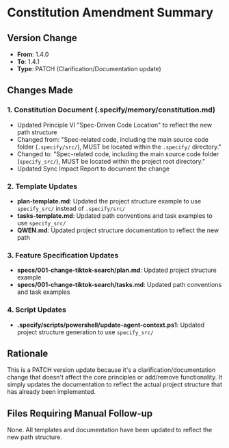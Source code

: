# Constitution Amendment Summary

## Version Change
- **From**: 1.4.0
- **To**: 1.4.1
- **Type**: PATCH (Clarification/Documentation update)

## Changes Made

### 1. Constitution Document (.specify/memory/constitution.md)
- Updated Principle VI "Spec-Driven Code Location" to reflect the new path structure
- Changed from: "Spec-related code, including the main source code folder (`.specify/src/`), MUST be located within the `.specify/` directory."
- Changed to: "Spec-related code, including the main source code folder (`specify_src/`), MUST be located within the project root directory."
- Updated Sync Impact Report to document the change

### 2. Template Updates
- **plan-template.md**: Updated the project structure example to use `specify_src/` instead of `.specify/src/`
- **tasks-template.md**: Updated path conventions and task examples to use `specify_src/`
- **QWEN.md**: Updated project structure documentation to reflect the new path

### 3. Feature Specification Updates
- **specs/001-change-tiktok-search/plan.md**: Updated project structure example
- **specs/001-change-tiktok-search/tasks.md**: Updated path conventions and task examples

### 4. Script Updates
- **.specify/scripts/powershell/update-agent-context.ps1**: Updated project structure generation to use `specify_src/`

## Rationale
This is a PATCH version update because it's a clarification/documentation change that doesn't affect the core principles or add/remove functionality. It simply updates the documentation to reflect the actual project structure that has already been implemented.

## Files Requiring Manual Follow-up
None. All templates and documentation have been updated to reflect the new path structure.